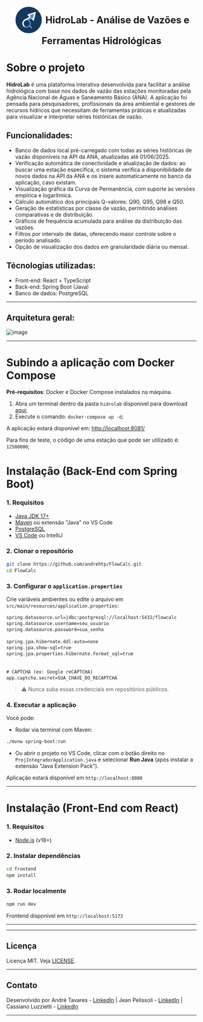  <p align="center">
  <img src="./frontend/src/assets/icon.svg" alt="HidroLab Logo" width="80" style="vertical-align: middle;"/>
  <span style="font-size: 1.8em; font-weight: bold; vertical-align: middle;"> HidroLab - Análise de Vazões e Ferramentas Hidrológicas</span>
</p>


# Sobre o projeto

**HidroLab** é uma plataforma interativa desenvolvida para facilitar a análise hidrológica com base nos dados de vazão das estações monitoradas pela Agência Nacional de Águas e Saneamento Básico (ANA). A aplicação foi pensada para pesquisadores, profissionais da área ambiental e gestores de recursos hídricos que necessitam de ferramentas práticas e atualizadas para visualizar e interpretar séries históricas de vazão.

## Funcionalidades:

* Banco de dados local pré-carregado com todas as séries históricas de vazão disponíveis na API da ANA, atualizadas até 01/06/2025.
* Verificação automática de conectividade e atualização de dados: ao buscar uma estação específica, o sistema verifica a disponibilidade de novos dados na API da ANA e os insere automaticamente no banco da aplicação, caso existam.
* Visualização gráfica da Curva de Permanência, com suporte às versões empírica e logarítmica.
* Cálculo automático dos principais Q-valores: Q90, Q95, Q98 e Q50.
* Geração de estatísticas por classe de vazão, permitindo análises comparativas e de distribuição.
* Gráficos de frequência acumulada para análise da distribuição das vazões.
* Filtros por intervalo de datas, oferecendo maior controle sobre o período analisado.
* Opção de visualização dos dados em granularidade diária ou mensal.

## Técnologias utilizadas:

* Front-end: React + TypeScript
* Back-end: Spring Boot (Java)
* Banco de dados: PostgreSQL 

---

## Arquitetura geral:

![image](https://github.com/user-attachments/assets/789b567d-9e43-415d-83ec-0a7d43d39fcd)


---

# Subindo a aplicação com Docker Compose

**Pré-requisitos**: Docker e Docker Compose instalados na máquina.

1. Abra um terminal dentro da pasta `hidrolab` disponível para download [aqui](https://drive.google.com/file/d/1M3sBCHbF4S3_IgZ0G2PXjw5I1JAxIIN_/view?usp=sharing);
2. Execute o comando: `docker-compose up -d`;

A aplicação estará disponível em: [http://localhost:8081/](http://localhost:8081/)

Para fins de teste, o código de uma estação que pode ser utilizado é: `12500000`;

# Instalação (Back-End com Spring Boot)

### 1. Requisitos

* [Java JDK 17+](https://adoptium.net)
* [Maven](https://maven.apache.org/) ou extensão "Java" no VS Code
* [PostgreSQL](https://www.postgresql.org/)
* [VS Code](https://code.visualstudio.com/) ou IntelliJ

### 2. Clonar o repositório

```bash
git clone https://github.com/andrehtp/FlowCalc.git
cd FlowCalc
```

### 3. Configurar o `application.properties`

Crie variáveis ambientes ou edite o arquivo em `src/main/resources/application.properties`:

```properties
spring.datasource.url=jdbc:postgresql://localhost:5432/flowcalc
spring.datasource.username=seu_usuario
spring.datasource.password=sua_senha

spring.jpa.hibernate.ddl-auto=none
spring.jpa.show-sql=true
spring.jpa.properties.hibernate.format_sql=true


# CAPTCHA (ex: Google reCAPTCHA)
app.captcha.secret=SUA_CHAVE_DO_RECAPTCHA
```

> ⚠️ Nunca suba essas credenciais em repositórios públicos.

### 4. Executar a aplicação

Você pode:

* Rodar via terminal com Maven:

```bash
./mvnw spring-boot:run
```

* Ou abrir o projeto no VS Code, clicar com o botão direito no `ProjIntegradorApplication.java` e selecionar **Run Java** (após instalar a extensão "Java Extension Pack").

Aplicação estará disponível em `http://localhost:8080`

---

# Instalação (Front-End com React)

### 1. Requisitos

* [Node.js](https://nodejs.org/) (v18+)

### 2. Instalar dependências

```bash
cd frontend
npm install
```

### 3. Rodar localmente

```bash
npm run dev
```

Frontend disponível em `http://localhost:5173`

---


---
## Licença

Licença MIT. Veja [LICENSE](./LICENSE).

---

## Contato

Desenvolvido por 
             André Tavares      - [LinkedIn](https://www.linkedin.com/in/andrehtavares)
            |
            Jean Pelissoli     - [LinkedIn](https://www.linkedin.com/in/jeanpelissoli/) 
            | 
            Cassiano Luzzietti - [LinkedIn](https://www.linkedin.com/in/cassiano-matias-luzzietti-a4871421b/)

---


